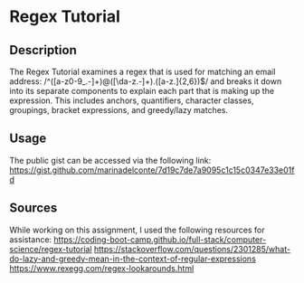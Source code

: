# Regex Tutorial

## Description
The Regex Tutorial examines a regex that is used for matching an email address: /^([a-z0-9_\.-]+)@([\da-z\.-]+)\.([a-z\.]{2,6})$/ and breaks it down into its separate components to explain each part that is making up the expression. This includes anchors, quantifiers, character classes, groupings, bracket expressions, and greedy/lazy matches.

## Usage
The public gist can be accessed via the following link:
https://gist.github.com/marinadelconte/7d19c7de7a9095c1c15c0347e33e01fd 

## Sources
While working on this assignment, I used the following resources for assistance: 
https://coding-boot-camp.github.io/full-stack/computer-science/regex-tutorial
https://stackoverflow.com/questions/2301285/what-do-lazy-and-greedy-mean-in-the-context-of-regular-expressions
https://www.rexegg.com/regex-lookarounds.html
